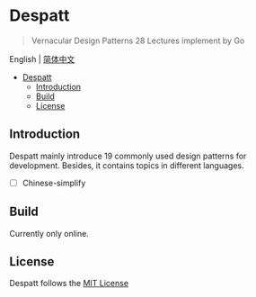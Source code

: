 # Despatt

> Vernacular Design Patterns 28 Lectures implement by Go

English | [简体中文](README-zh.md)

- [Despatt](#despatt)
  - [Introduction](#introduction)
  - [Build](#build)
  - [License](#license)

## Introduction

Despatt mainly introduce 19 commonly used design patterns for development. 
Besides, it contains topics in different languages.
- [ ] Chinese-simplify

## Build

Currently only online.

## License

Despatt follows the [MIT License](LICENSE)